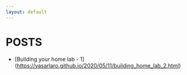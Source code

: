 ```yaml
---
layout: default
---
```


# POSTS

- [Building your home lab - 1] (https://yasarlaro.github.io/2020/05/11/building_home_lab_2.html)